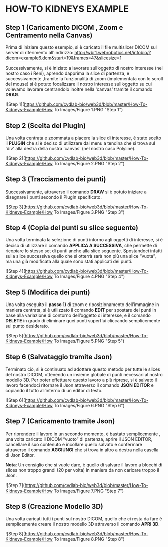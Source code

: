 HOW-TO KIDNEYS EXAMPLE
======================

## Step 1 (Caricamento DICOM , Zoom e Centramento nella Canvas)

Prima di iniziare questo esempio, si è caricato il file multislicer DICOM sul server di riferimento all'indirizzo:
http://wbr1.webrobotics.net/infobio/?dicom=example6.dcm&start=19&frames=47&slicesize=1 

Successivamente, si è iniziato a lavorare sull’oggetto di nostro interesse (nel nostro caso i Reni), aprendo dapprima la slice di partenza, e successivamente ,tramite la funzionalità di zoom (implementata con lo scroll del mouse) si è potuto focalizzare il nostro interesse sull’oggetto su cui volevamo lavorare centrandolo inoltre nella 'canvas' tramite il comando __DRAG__.

![Step 1](https://github.com/cvdlab-bio/web3d/blob/master/How-To-Kidneys-Example/How To Images/Figure 1.PNG "Step 1")

## Step 2 (Scelta del PlugIn)

Una volta centrata e zoommata a piacere la slice di interesse, è stato scelto il __PLUGIN__ che si è deciso di utilizzare dal menu a tendina che si trova sul 'div' alla destra della nostra 'canvas' (nel nostro caso Polyline). 

![Step 2](https://github.com/cvdlab-bio/web3d/blob/master/How-To-Kidneys-Example/How To Images/Figure 2.PNG "Step 2")

## Step 3 (Tracciamento dei punti)

Successivamente, attraverso il comando __DRAW__ si è potuto iniziare a disegnare i punti secondo il PlugIn specificato.

![Step 3](https://github.com/cvdlab-bio/web3d/blob/master/How-To-Kidneys-Example/How To Images/Figure 3.PNG "Step 3")

## Step 4 (Copia dei punti su slice seguente)

Una volta terminata la selezione di punti intorno agli oggetti di interesse, si è deciso di utilizzare il comando __APPLICA A SUCCESSIVA__, che permette di ricopiare lo stesso set di punti anche alla slice seguente.
Spostandoci infatti sulla slice successiva quello che si otterrà sarà non più una slice “vuota”, ma una già modificata alla quale sono stati applicati dei punti.

![Step 4](https://github.com/cvdlab-bio/web3d/blob/master/How-To-Kidneys-Example/How To Images/Figure 4.PNG "Step 4")

## Step 5 (Modifica dei punti)

Una volta eseguito il __passo 1)__ di zoom e riposizionamento dell’immagine in maniera centrata, si è utilizzato il comando __EDIT__ per spostare dei punti in base alla variazione di contorno dell’oggetto di interesse, e il comando __DELETE__ in grado di eliminare quei punti superflui cliccando semplicemente sul punto desiderato.

![Step 5](https://github.com/cvdlab-bio/web3d/blob/master/How-To-Kidneys-Example/How To Images/Figure 5.PNG "Step 5")

## Step 6 (Salvataggio tramite Json)

Terminato ciò, si è continuato ad adottare questo metodo per tutte le slices del nostro DICOM, ottenendo un insieme globale di punti necessari al nostro modello 3D.
Per poter effettuare questo lavoro a più riprese, si è salvato il lavoro facendoci ritornare il Json attraverso il comando __JSON EDITOR__ e copiando il tutto all’interno di un editor di testo.

![Step 6](https://github.com/cvdlab-bio/web3d/blob/master/How-To-Kidneys-Example/How To Images/Figure 6.PNG "Step 6")

## Step 7 (Caricamento tramite Json)

Per riprendere il lavoro in un secondo momento, è bastato semplicemente , una volta caricato il DICOM “vuoto” di partenza, aprire il JSON EDITOR, cancellare il suo contenuto e incollare quello salvato e confermare attraverso il comando __AGGIUNGI__ che si trova in altro a destra nella casella di Json Editor.

__Nota__: Un consiglio che si vuole dare, è quello di salvare il lavoro a blocchi di slices non troppo grandi (20 per volta) in maniera da non caricare troppo il Json.

![Step 7](https://github.com/cvdlab-bio/web3d/blob/master/How-To-Kidneys-Example/How To Images/Figure 7.PNG "Step 7")

## Step 8 (Creazione Modello 3D)

Una volta caricati tutti i punti sul nostro DICOM, quello che ci resta da fare è semplicemente creare il nostro modello 3D attraverso il comando __APRI 3D__.

![Step 8](https://github.com/cvdlab-bio/web3d/blob/master/How-To-Kidneys-Example/How To Images/Figure 8.PNG "Step 8")
